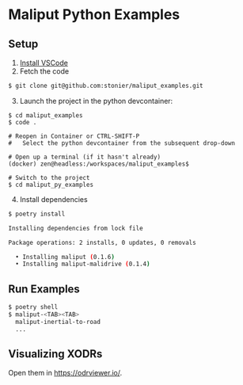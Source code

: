 # Maliput Python Examples

## Setup

1. [Install VSCode](https://code.visualstudio.com/docs/setup/linux)
2. Fetch the code

```bash
$ git clone git@github.com:stonier/maliput_examples.git
```

3. Launch the project in the python devcontainer:

```
$ cd maliput_examples
$ code .

# Reopen in Container or CTRL-SHIFT-P
#   Select the python devcontainer from the subsequent drop-down

# Open up a terminal (if it hasn't already)
(docker) zen@headless:/workspaces/maliput_examples$

# Switch to the project
$ cd maliput_py_examples
```

4. Install dependencies

```bash
$ poetry install

Installing dependencies from lock file

Package operations: 2 installs, 0 updates, 0 removals

  • Installing maliput (0.1.6)
  • Installing maliput-malidrive (0.1.4)
```

## Run Examples

```bash
$ poetry shell
$ maliput-<TAB><TAB>
  maliput-inertial-to-road
  ...
```

## Visualizing XODRs

Open them in https://odrviewer.io/.
